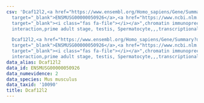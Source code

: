 ```yaml
---
csv: 'Dcaf12l2,<a href="https://www.ensembl.org/Homo_sapiens/Gene/Summary?db=core;g=ENSMUSG00000050926"
  target="_blank">ENSMUSG00000050926</a>,<a href="https://www.ncbi.nlm.nih.gov/pubmed/25450459"
  target="_blank"><i class="fas fa-file"></i></a>",chromatin immunoprecipitation assay,direct
  interaction,prime adult stage, testis, Spermatocyte,,,transcriptional regulation,

  Dcaf12l2,<a href="https://www.ensembl.org/Homo_sapiens/Gene/Summary?db=core;g=ENSMUSG00000050926"
  target="_blank">ENSMUSG00000050926</a>,<a href="https://www.ncbi.nlm.nih.gov/pubmed/25450459"
  target="_blank"><i class="fas fa-file"></i></a>",chromatin immunoprecipitation assay,direct
  interaction,prime adult stage, testis, Spermatocyte,,,transcriptional regulation,'
data_alias: Dcaf12l2
data_id: ENSMUSG00000050926
data_numevidence: 2
data_species: Mus musculus
data_taxid: '10090'
title: Dcaf12l2
---
```

